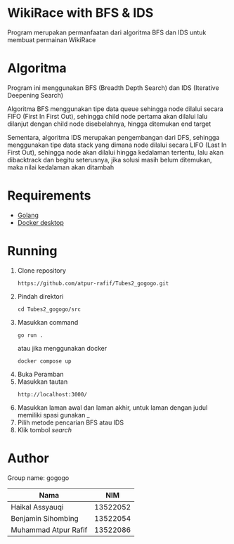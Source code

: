 # WikiRace with BFS & IDS
Program merupakan permanfaatan dari algoritma BFS dan IDS untuk membuat permainan WikiRace

# Algoritma
Program ini menggunakan BFS (Breadth Depth Search) dan IDS (Iterative Deepening Search)

Algoritma BFS menggunakan tipe data queue sehingga node dilalui secara FIFO (First In First Out), sehingga child node pertama akan dilalui lalu dilanjut dengan child node disebelahnya, hingga ditemukan end target

Sementara, algoritma IDS merupakan pengembangan dari DFS, sehingga menggunakan tipe data stack yang dimana node dilalui secara LIFO (Last In First Out), sehingga node akan dilalui hingga kedalaman tertentu, lalu akan dibacktrack dan begitu seterusnya, jika solusi masih belum ditemukan, maka nilai kedalaman akan ditambah

# Requirements
- [Golang](https://go.dev/doc/install)
- [Docker desktop](https://www.docker.com/products/docker-desktop/)
  
# Running
1. Clone repository
   ```
   https://github.com/atpur-rafif/Tubes2_gogogo.git
   ```
2. Pindah direktori
   ```
   cd Tubes2_gogogo/src
   ```
3. Masukkan command
   ```
   go run .
   ```
   atau jika menggunakan docker
   ```
   docker compose up
   ```
4. Buka Peramban
5. Masukkan tautan
   ```
   http://localhost:3000/
   ```
6. Masukkan laman awal dan laman akhir, untuk laman dengan judul memiliki spasi gunakan _
7. Pilih metode pencarian BFS atau IDS
8. Klik tombol _search_

# Author
Group name: gogogo

|Nama	                |NIM
|---------------------|--------
|Haikal Assyauqi	    |13522052
|Benjamin Sihombing	  |13522054
|Muhammad Atpur Rafif	|13522086
